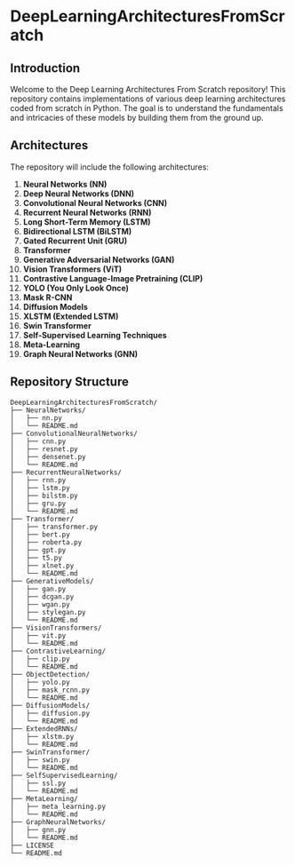 # DeepLearningArchitecturesFromScratch

## Introduction

Welcome to the Deep Learning Architectures From Scratch repository! This repository contains implementations of various deep learning architectures coded from scratch in Python. The goal is to understand the fundamentals and intricacies of these models by building them from the ground up.

## Architectures

The repository will include the following architectures:

1. **Neural Networks (NN)**
2. **Deep Neural Networks (DNN)**
3. **Convolutional Neural Networks (CNN)**
4. **Recurrent Neural Networks (RNN)**
5. **Long Short-Term Memory (LSTM)**
6. **Bidirectional LSTM (BiLSTM)**
7. **Gated Recurrent Unit (GRU)**
8. **Transformer**
9. **Generative Adversarial Networks (GAN)**
10. **Vision Transformers (ViT)**
11. **Contrastive Language-Image Pretraining (CLIP)**
12. **YOLO (You Only Look Once)**
13. **Mask R-CNN**
14. **Diffusion Models**
15. **XLSTM (Extended LSTM)**
16. **Swin Transformer**
17. **Self-Supervised Learning Techniques**
18. **Meta-Learning**
19. **Graph Neural Networks (GNN)**

## Repository Structure

```plaintext
DeepLearningArchitecturesFromScratch/
├── NeuralNetworks/
│   ├── nn.py
│   └── README.md
├── ConvolutionalNeuralNetworks/
│   ├── cnn.py
│   ├── resnet.py
│   ├── densenet.py
│   └── README.md
├── RecurrentNeuralNetworks/
│   ├── rnn.py
│   ├── lstm.py
│   ├── bilstm.py
│   ├── gru.py
│   └── README.md
├── Transformer/
│   ├── transformer.py
│   ├── bert.py
│   ├── roberta.py
│   ├── gpt.py
│   ├── t5.py
│   ├── xlnet.py
│   └── README.md
├── GenerativeModels/
│   ├── gan.py
│   ├── dcgan.py
│   ├── wgan.py
│   ├── stylegan.py
│   └── README.md
├── VisionTransformers/
│   ├── vit.py
│   └── README.md
├── ContrastiveLearning/
│   ├── clip.py
│   └── README.md
├── ObjectDetection/
│   ├── yolo.py
│   ├── mask_rcnn.py
│   └── README.md
├── DiffusionModels/
│   ├── diffusion.py
│   └── README.md
├── ExtendedRNNs/
│   ├── xlstm.py
│   └── README.md
├── SwinTransformer/
│   ├── swin.py
│   └── README.md
├── SelfSupervisedLearning/
│   ├── ssl.py
│   └── README.md
├── MetaLearning/
│   ├── meta_learning.py
│   └── README.md
├── GraphNeuralNetworks/
│   ├── gnn.py
│   └── README.md
├── LICENSE
└── README.md

